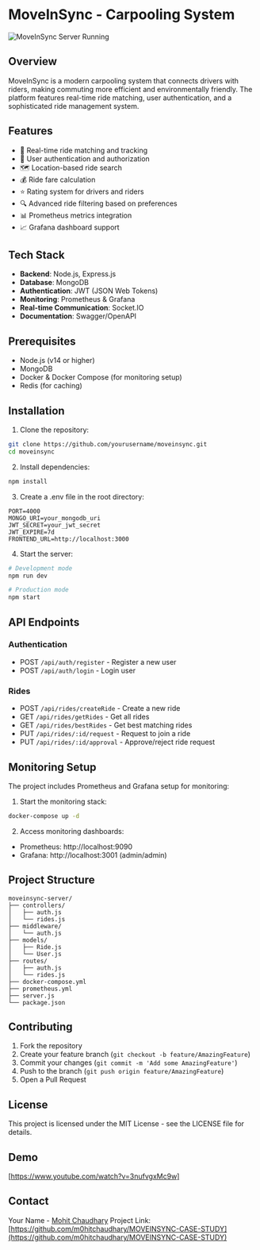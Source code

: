 # MoveInSync - Carpooling System

![MoveInSync Server Running](./docs/assets/server-running.png)

## Overview
MoveInSync is a modern carpooling system that connects drivers with riders, making commuting more efficient and environmentally friendly. The platform features real-time ride matching, user authentication, and a sophisticated ride management system.

## Features
- 🚗 Real-time ride matching and tracking
- 👥 User authentication and authorization
- 🗺️ Location-based ride search
- 💰 Ride fare calculation
- ⭐ Rating system for drivers and riders
- 🔍 Advanced ride filtering based on preferences
- 📊 Prometheus metrics integration
- 📈 Grafana dashboard support

## Tech Stack
- **Backend**: Node.js, Express.js
- **Database**: MongoDB
- **Authentication**: JWT (JSON Web Tokens)
- **Monitoring**: Prometheus & Grafana
- **Real-time Communication**: Socket.IO
- **Documentation**: Swagger/OpenAPI

## Prerequisites
- Node.js (v14 or higher)
- MongoDB
- Docker & Docker Compose (for monitoring setup)
- Redis (for caching)

## Installation

1. Clone the repository:
```bash
git clone https://github.com/yourusername/moveinsync.git
cd moveinsync
```

2. Install dependencies:
```bash
npm install
```

3. Create a .env file in the root directory:
```env
PORT=4000
MONGO_URI=your_mongodb_uri
JWT_SECRET=your_jwt_secret
JWT_EXPIRE=7d
FRONTEND_URL=http://localhost:3000
```

4. Start the server:
```bash
# Development mode
npm run dev

# Production mode
npm start
```

## API Endpoints

### Authentication
- POST `/api/auth/register` - Register a new user
- POST `/api/auth/login` - Login user

### Rides
- POST `/api/rides/createRide` - Create a new ride
- GET `/api/rides/getRides` - Get all rides
- GET `/api/rides/bestRides` - Get best matching rides
- PUT `/api/rides/:id/request` - Request to join a ride
- PUT `/api/rides/:id/approval` - Approve/reject ride request

## Monitoring Setup

The project includes Prometheus and Grafana setup for monitoring:

1. Start the monitoring stack:
```bash
docker-compose up -d
```

2. Access monitoring dashboards:
- Prometheus: http://localhost:9090
- Grafana: http://localhost:3001 (admin/admin)

## Project Structure
```
moveinsync-server/
├── controllers/
│   ├── auth.js
│   └── rides.js
├── middleware/
│   └── auth.js
├── models/
│   ├── Ride.js
│   └── User.js
├── routes/
│   ├── auth.js
│   └── rides.js
├── docker-compose.yml
├── prometheus.yml
├── server.js
└── package.json
```

## Contributing
1. Fork the repository
2. Create your feature branch (`git checkout -b feature/AmazingFeature`)
3. Commit your changes (`git commit -m 'Add some AmazingFeature'`)
4. Push to the branch (`git push origin feature/AmazingFeature`)
5. Open a Pull Request

## License
This project is licensed under the MIT License - see the LICENSE file for details.

## Demo
[https://www.youtube.com/watch?v=3nufvgxMc9w]

## Contact
Your Name - [Mohit Chaudhary](https://www.linkedin.com/in/m0hitchaudhary/)
Project Link: [https://github.com/m0hitchaudhary/MOVEINSYNC-CASE-STUDY](https://github.com/m0hitchaudhary/MOVEINSYNC-CASE-STUDY) 
